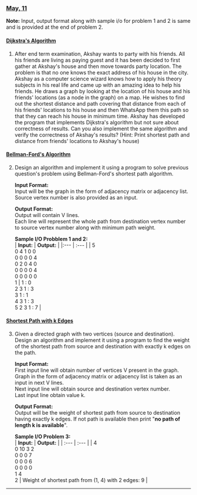 ### [May, 11](/PCS-409/Week_7/)

**Note:** Input, output format along with sample i/o for problem 1 and 2 is same and is provided at the end of problem 2.

#### [Dijkstra's Algorithm](/PCS-409/Week_7/Dijkstras.cpp)

1. After end term examination, Akshay wants to party with his friends. All his friends are living as paying guest and it has been decided to first gather at Akshay's house and then move towards party location. The problem is that no one knows the exact address of his house in the city. Akshay as a computer science wizard knows how to apply his theory subjects in his real life and came up with an amazing idea to help his friends. He draws a graph by looking at the location of his house and his friends' locations (as a node in the graph) on a map. He wishes to find out the shortest distance and path covering that distance from each of his friends' locations to his house and then WhatsApp them this path so that they can reach his house in minimum time. Akshay has developed the program that implements Dijkstra's algorithm but not sure about correctness of results. Can you also implement the same algorithm and verify the correctness of Akshay's results? (Hint: Print shortest path and distance from friends' locations to Akshay's house)

#### [Bellman-Ford's Algorithm](/PCS-409/Week_7/bellmanFord.cpp)

2. Design an algorithm and implement it using a program to solve previous question's problem using Bellman-Ford's shortest path algorithm.

    **Input Format:**<br>
    Input will be the graph in the form of adjacency matrix or adjacency list.<br>
    Source vertex number is also provided as an input.<br>

    **Output Format:**<br>
    Output will contain V lines.<br>
    Each line will represent the whole path from destination vertex number to source vertex number along with minimum path weight.<br>

    **Sample I/O Probblem 1 and 2:**<br>
    | **Input:** | **Output:** |
    |:---        | :---        | 
    | 5<br>0 4 1 0 0<br>0 0 0 0 4<br>0 2 0 4 0<br>0 0 0 0 4<br>0 0 0 0 0<br>1 | 1 : 0<br>2 3 1 : 3<br>3 1 : 1<br>4 3 1 : 3<br>5 2 3 1 : 7 |

#### [Shortest Path with k Edges](/PCS-409/Week_7/shortest_k.cpp)

3. Given a directed graph with two vertices (source and destination). Design an algorithm and implement it using a program to find the weight of the shortest path from source and destination with exactly k edges on the path.

    **Input Format:**<br>
    First input line will obtain number of vertices V present in the graph.<br>
    Graph in the form of adjacency matrix or adjacency list is taken as an input in next V lines.<br>
    Next input line will obtain source and destination vertex number.<br>
    Last input line obtain value k.<br>

    **Output Format:**<br>
    Output will be the weight of shortest path from source to destination having exactly k edges. If not path is available then print "**no path of length k is available**".<br>

    **Sample I/O Problem 3:**<br>
    | **Input:** | **Output:** |
    | :---     | :---          |
    | 4<br>0 10 3 2<br>0 0 0 7<br>0 0 0 6<br>0 0 0 0<br>1 4<br>2 | Weight of shortest path from (1, 4) with 2 edges: 9 |

---